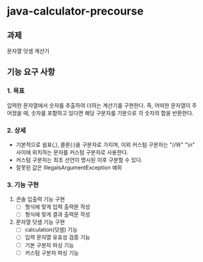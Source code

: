 # java-calculator-precourse

## 과제
문자열 덧셈 계산기

## 기능 요구 사항

### 1. 목표
입력한 문자열에서 숫자를 추출하여 더하는 계산기를 구현한다.
즉, 어떠한 문자열이 주어졌을 때, 숫자를 포함하고 있다면 해당 구분자를 기분으로 각 숫자의 합을 반환한다.

### 2. 상세
- 기본적으로 쉼표(,), 콜론(:)을 구분자로 가지며, 이외 커스텀 구분자는 "//와" "\n" 사이에 위치하는 문자를 커스텀 구분자로 사용한다.
- 커스텀 구분자는 최초 선언이 명시된 이후 구분할 수 있다.
- 잘못된 값은 IllegalsArgumentException 예외

### 3. 기능 구현
1. 콘솔 입출력 기능 구현
   - [ ] 형식에 맞게 입력 출력문 작성
   - [ ] 형식에 맞게 결과 출력문 작성 
2. 문자열 덧셈 기능 구현
   - [ ] calculation(덧셈) 기능
   - [ ] 입력 문자열 유효성 검증 기능
   - [ ] 기본 구분자 파싱 기능
   - [ ] 커스텀 구분자 파싱 기능